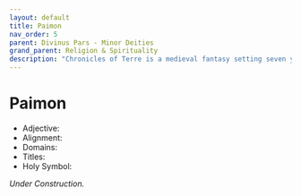 ```yaml
---
layout: default
title: Paimon
nav_order: 5
parent: Divinus Pars - Minor Deities
grand_parent: Religion & Spirituality
description: "Chronicles of Terre is a medieval fantasy setting seven years in the writing, currently for dungeons & dragons 5th edition."
---
```


# Paimon

- Adjective: 
- Alignment: 
- Domains: 
- Titles: 
- Holy Symbol: 

*Under Construction.*